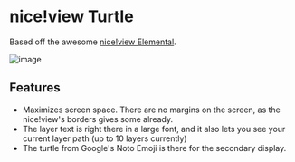 # nice!view Turtle

Based off the awesome [nice!view Elemental](https://github.com/kevinpastor/nice-view-elemental).

![image](https://github.com/user-attachments/assets/028748e0-e136-455f-9890-bcc7084297d4)

## Features

- Maximizes screen space. There are no margins on the screen, as the nice!view's borders gives some already.
- The layer text is right there in a large font, and it also lets you see your current layer path (up to 10 layers currently)
- The turtle from Google's Noto Emoji is there for the secondary display.

